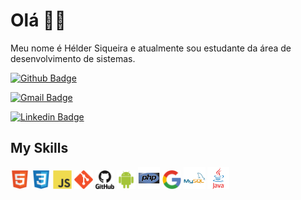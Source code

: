 # Olá 👋🏾

Meu nome é Hélder Siqueira e atualmente sou estudante da área de desenvolvimento de sistemas.

[![Github Badge](https://img.shields.io/badge/-HelderSiqueira-6633cc?style=flat-square&labelColor=6633cc&logo=Github&logoColor=white&link=https://github.com/HelderSiqueira/)](https://github.com/HelderSiqueira/) 

[![Gmail Badge](https://img.shields.io/badge/-helder.erik.he@gmail.com-6633cc?style=flat-square&logo=Gmail&logoColor=white&link=mailto:helder.erik.he@gmail.com)](mailto:helder.erik.he@gmail.com)

[![Linkedin Badge](https://img.shields.io/badge/-HélderSiqueira-6633cc?style=flat-square&logo=Linkedin&logoColor=white&link=https://www.linkedin.com/in/helderSiqueira/)](https://www.linkedin.com/in/helderSiqueira/) 

## My Skills

<img src="https://raw.githubusercontent.com/devicons/devicon/master/icons/html5/html5-original.svg" alt="HTML5" width="30" heigth="30" style="max-width:100%;" title="HTML5"></img>
<img src="https://raw.githubusercontent.com/devicons/devicon/master/icons/css3/css3-original.svg" alt="CSS3" width="30" heigth="30" style="max-width:100%;" title="CSS3"></img>
<img src="https://raw.githubusercontent.com/devicons/devicon/master/icons/javascript/javascript-original.svg" alt="JavaScript" width="30" heigth="30" style="max-width:100%;" title="JavaScript"></img>
<img src="https://raw.githubusercontent.com/devicons/devicon/master/icons/git/git-original.svg" alt="Git" width="30" heigth="30" style="max-width:100%;" title="Git"></img>
<img src="https://raw.githubusercontent.com/devicons/devicon/master/icons/github/github-original-wordmark.svg" alt="GitHub" width="30" heigth="30" style="max-width:100%;" title="GitHub"></img>
<img src="https://raw.githubusercontent.com/devicons/devicon/master/icons/android/android-original.svg" alt="Android" width="30" heigth="30" style="max-width:100%;" title="Android"></img>
<img src="https://raw.githubusercontent.com/devicons/devicon/master/icons/php/php-original.svg" alt="php" width="35" heigth="35" style="max-width:100%;" title="php"></img>
<img src="https://raw.githubusercontent.com/devicons/devicon/master/icons/google/google-original.svg" alt="Google"  width="30" heigth="30" style="max-width:100%;" title="Google"></img>
<img src="https://raw.githubusercontent.com/devicons/devicon/master/icons/mysql/mysql-original-wordmark.svg" alt="MySql" width="35" heigth="35" style="max-width:100%;" title="MySql"></img>
<img src="https://raw.githubusercontent.com/devicons/devicon/master/icons/java/java-original-wordmark.svg" alt="Java" width="35" heigth="35" style="max-width:100%;" title="Java"></img>
